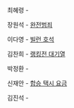 최혜령 - 

장원석 - [완전범죄](https://school.programmers.co.kr/learn/courses/30/lessons/389480)

이다영 - [빌런 호석](https://www.acmicpc.net/problem/22251)

김찬희 - [랭킹전 대기열](https://www.acmicpc.net/problem/20006)

박정환 - 

신재안 - [합승 택시 요금](https://school.programmers.co.kr/learn/courses/30/lessons/72413)

김진석 - 
